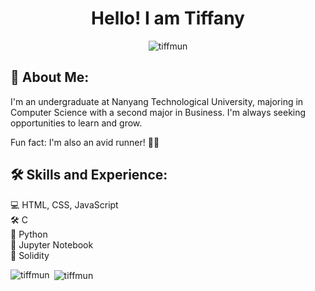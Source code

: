 <h1 align="center">Hello! I am Tiffany</h1>
<p align="center"> <img src="https://komarev.com/ghpvc/?username=tiffmun&label=Profile%20views&color=0e75b6&style=flat" alt="tiffmun" /> </p>

## 📝 About Me:
<p align="left">
I'm an undergraduate at Nanyang Technological University, majoring in Computer Science with a second major in Business. I'm always seeking opportunities to learn and grow. 

Fun fact: I'm also an avid runner! 🏃‍♂️
</p>

<p style="margin-top: 20px; margin-bottom: 20px;"></p>

## 🛠️ Skills and Experience:
<p align="left">
  💻 HTML, CSS, JavaScript <br>
  🛠️ C <br>
  🐍 Python <br>
  📓 Jupyter Notebook <br>
  🔗 Solidity <br>
</p>


<p><img align="left" src="https://github-readme-stats.vercel.app/api/top-langs?username=tiffmun&show_icons=true&locale=en&layout=compact" alt="tiffmun" /></p>

<p>&nbsp;<img align="center" src="https://github-readme-stats.vercel.app/api?username=tiffmun&show_icons=true&locale=en" alt="tiffmun" /></p>

